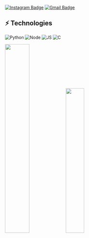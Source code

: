 
[![Instagram Badge](https://img.shields.io/badge/fa___jm-purple?style=flat-square&logo=instagram&logoColor=white&link=https://instagram.com/fa___jm/)](https://www.instagram.com/fa___jm/)
[![Gmail Badge](https://img.shields.io/badge/-b01075589894@gmail.com-c14438?style=flat-square&logo=Gmail&logoColor=white&link=mailto:b01075589894@gmail.com)](b01075589894@gmail.com)


## ⚡ Technologies
![Python](https://badges.aleen42.com/src/python.svg)
![Node](https://badges.aleen42.com/src/node.svg)
![JS](https://badges.aleen42.com/src/javascript.svg)
![C](https://img.shields.io/badge/C-A8B9CC?style=flat-square&logo=C&logoColor=white)




<img width=40% src="https://github-readme-stats.vercel.app/api?username=ljm9894" /><img width=35%  src="https://github-readme-stats.vercel.app/api/top-langs/?username=ljm9894&layout=compact" />
